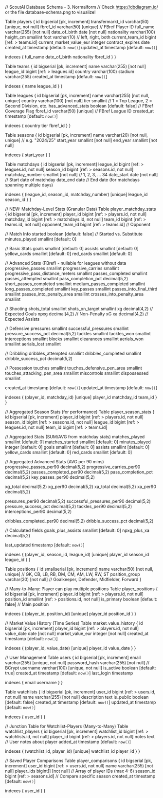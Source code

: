 // ScoutAI Database Schema - 3. Normalform
// Check https://dbdiagram.io/ or the file database-schema.png to visualize!

Table players {
  id bigserial [pk, increment]
  transfermarkt_id varchar(50) [unique, not null]
  fbref_id varchar(50) [unique] // FBref Player ID
  full_name varchar(255) [not null]
  date_of_birth date [not null]
  nationality varchar(100)
  height_cm smallint
  foot varchar(10) // left, right, both
  current_team_id bigint [ref: > teams.id]
  current_market_value_eur integer
  contract_expires date
  created_at timestamp [default: `now()`]
  updated_at timestamp [default: `now()`]
  
  indexes {
    full_name
    date_of_birth
    nationality
    fbref_id
  }
}

Table teams {
  id bigserial [pk, increment]
  name varchar(255) [not null]
  league_id bigint [ref: > leagues.id]
  country varchar(100)
  stadium varchar(255)
  created_at timestamp [default: `now()`]
  
  indexes {
    name
    league_id
  }
}

Table leagues {
  id bigserial [pk, increment]
  name varchar(255) [not null, unique]
  country varchar(100) [not null]
  tier smallint // 1 = Top League, 2 = Second Division, etc.
  has_advanced_stats boolean [default: false] // FBref Coverage Flag
  fbref_id varchar(50) [unique] // FBref League ID
  created_at timestamp [default: `now()`]
  
  indexes {
    country
    tier
    fbref_id
  }
}

Table seasons {
  id bigserial [pk, increment]
  name varchar(20) [not null, unique] // e.g. "2024/25"
  start_year smallint [not null]
  end_year smallint [not null]
  
  indexes {
    start_year
  }
}

Table matchdays {
  id bigserial [pk, increment]
  league_id bigint [ref: > leagues.id, not null]
  season_id bigint [ref: > seasons.id, not null]
  matchday_number smallint [not null] // 1, 2, 3, ... 34
  date_start date [not null] // Start date of matchday
  date_end date // End date (for matchdays spanning multiple days)
  
  indexes {
    (league_id, season_id, matchday_number) [unique]
    league_id
    season_id
  }
}

// NEW: Matchday-Level Stats (Granular Data)
Table player_matchday_stats {
  id bigserial [pk, increment]
  player_id bigint [ref: > players.id, not null]
  matchday_id bigint [ref: > matchdays.id, not null]
  team_id bigint [ref: > teams.id, not null]
  opponent_team_id bigint [ref: > teams.id] // Opponent
  
  // Match Info
  started boolean [default: false] // Started vs. Substitute
  minutes_played smallint [default: 0]
  
  // Basic Stats
  goals smallint [default: 0]
  assists smallint [default: 0]
  yellow_cards smallint [default: 0]
  red_cards smallint [default: 0]
  
  // Advanced Stats (FBref) - nullable for leagues without data
  progressive_passes smallint
  progressive_carries smallint
  progressive_pass_distance_meters smallint
  passes_completed smallint
  passes_attempted smallint
  pass_completion_pct decimal(5,2)
  short_passes_completed smallint
  medium_passes_completed smallint
  long_passes_completed smallint
  key_passes smallint
  passes_into_final_third smallint
  passes_into_penalty_area smallint
  crosses_into_penalty_area smallint
  
  // Shooting
  shots_total smallint
  shots_on_target smallint
  xg decimal(4,2) // Expected Goals
  npxg decimal(4,2) // Non-Penalty xG
  xa decimal(4,2) // Expected Assists
  
  // Defensive
  pressures smallint
  successful_pressures smallint
  pressure_success_pct decimal(5,2)
  tackles smallint
  tackles_won smallint
  interceptions smallint
  blocks smallint
  clearances smallint
  aerials_won smallint
  aerials_lost smallint
  
  // Dribbling
  dribbles_attempted smallint
  dribbles_completed smallint
  dribble_success_pct decimal(5,2)
  
  // Possession
  touches smallint
  touches_defensive_pen_area smallint
  touches_attacking_pen_area smallint
  miscontrols smallint
  dispossessed smallint
  
  created_at timestamp [default: `now()`]
  updated_at timestamp [default: `now()`]
  
  indexes {
    (player_id, matchday_id) [unique]
    player_id
    matchday_id
    team_id
  }
}

// Aggregated Season Stats (for performance)
Table player_season_stats {
  id bigserial [pk, increment]
  player_id bigint [ref: > players.id, not null]
  season_id bigint [ref: > seasons.id, not null]
  league_id bigint [ref: > leagues.id, not null]
  team_id bigint [ref: > teams.id]
  
  // Aggregated Stats (SUM/AVG from matchday stats)
  matches_played smallint [default: 0]
  matches_started smallint [default: 0]
  minutes_played integer [default: 0]
  goals smallint [default: 0]
  assists smallint [default: 0]
  yellow_cards smallint [default: 0]
  red_cards smallint [default: 0]
  
  // Aggregated Advanced Stats (AVG per 90 mins)
  progressive_passes_per90 decimal(5,2)
  progressive_carries_per90 decimal(5,2)
  passes_completed_per90 decimal(5,2)
  pass_completion_pct decimal(5,2)
  key_passes_per90 decimal(5,2)
  
  xg_total decimal(5,2)
  xg_per90 decimal(5,2)
  xa_total decimal(5,2)
  xa_per90 decimal(5,2)
  
  pressures_per90 decimal(5,2)
  successful_pressures_per90 decimal(5,2)
  pressure_success_pct decimal(5,2)
  tackles_per90 decimal(5,2)
  interceptions_per90 decimal(5,2)
  
  dribbles_completed_per90 decimal(5,2)
  dribble_success_pct decimal(5,2)
  
  // Calculated fields
  goals_plus_assists smallint [default: 0]
  npxg_plus_xa decimal(5,2)
  
  last_updated timestamp [default: `now()`]
  
  indexes {
    (player_id, season_id, league_id) [unique]
    player_id
    season_id
    league_id
  }
}

Table positions {
  id smallserial [pk, increment]
  name varchar(50) [not null, unique] // GK, CB, LB, RB, DM, CM, AM, LW, RW, ST
  position_group varchar(20) [not null] // Goalkeeper, Defender, Midfielder, Forward
}

// Many-to-Many: Player can play multiple positions
Table player_positions {
  id bigserial [pk, increment]
  player_id bigint [ref: > players.id, not null]
  position_id smallint [ref: > positions.id, not null]
  is_primary boolean [default: false] // Main position
  
  indexes {
    (player_id, position_id) [unique]
    player_id
    position_id
  }
}

// Market Value History (Time Series)
Table market_value_history {
  id bigserial [pk, increment]
  player_id bigint [ref: > players.id, not null]
  value_date date [not null]
  market_value_eur integer [not null]
  created_at timestamp [default: `now()`]
  
  indexes {
    (player_id, value_date) [unique]
    player_id
    value_date
  }
}

// User Management
Table users {
  id bigserial [pk, increment]
  email varchar(255) [unique, not null]
  password_hash varchar(255) [not null] // BCrypt
  username varchar(100) [unique, not null]
  is_active boolean [default: true]
  created_at timestamp [default: `now()`]
  last_login timestamp
  
  indexes {
    email
    username
  }
}

Table watchlists {
  id bigserial [pk, increment]
  user_id bigint [ref: > users.id, not null]
  name varchar(255) [not null]
  description text
  is_public boolean [default: false]
  created_at timestamp [default: `now()`]
  updated_at timestamp [default: `now()`]
  
  indexes {
    user_id
  }
}

// Junction Table for Watchlist-Players (Many-to-Many)
Table watchlist_players {
  id bigserial [pk, increment]
  watchlist_id bigint [ref: > watchlists.id, not null]
  player_id bigint [ref: > players.id, not null]
  notes text // User notes about player
  added_at timestamp [default: `now()`]
  
  indexes {
    (watchlist_id, player_id) [unique]
    watchlist_id
    player_id
  }
}

// Saved Player Comparisons
Table player_comparisons {
  id bigserial [pk, increment]
  user_id bigint [ref: > users.id, not null]
  name varchar(255) [not null]
  player_ids bigint[] [not null] // Array of player IDs (max 4-6)
  season_id bigint [ref: > seasons.id] // Compare specific season
  created_at timestamp [default: `now()`]
  
  indexes {
    user_id
  }
}